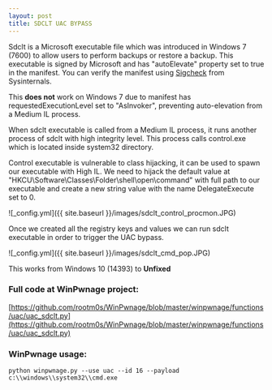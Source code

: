 ```yaml
---
layout: post
title: SDCLT UAC BYPASS
---
```


Sdclt is a Microsoft executable file which was introduced in Windows 7 (7600) to allow users to perform backups or restore a backup. This executable is signed by Microsoft and has "autoElevate" property set to true in the manifest. You can verify the manifest using [Sigcheck](https://docs.microsoft.com/en-us/sysinternals/downloads/sigcheck) from Sysinternals.

This **does not** work on Windows 7 due to manifest has requestedExecutionLevel set to "AsInvoker", preventing auto-elevation from a Medium IL process. 

When sdclt executable is called from a Medium IL process, it runs another process of sdclt with high integrity level. This process calls control.exe which is located inside system32 directory.

Control executable is vulnerable to class hijacking, it can be used to spawn our executable with High IL. We need to hijack the default value at "HKCU\Software\Classes\Folder\shell\open\command" with full path to our executable and create a new string value with the name DelegateExecute set to 0.

![_config.yml]({{ site.baseurl }}/images/sdclt_control_procmon.JPG)

Once we created all the registry keys and values we can run sdclt executable in order to trigger the UAC bypass.

![_config.yml]({{ site.baseurl }}/images/sdclt_cmd_pop.JPG)

This works from Windows 10 (14393) to **Unfixed**

### Full code at WinPwnage project:
[https://github.com/rootm0s/WinPwnage/blob/master/winpwnage/functions/uac/uac_sdclt.py](https://github.com/rootm0s/WinPwnage/blob/master/winpwnage/functions/uac/uac_sdclt.py)

### WinPwnage usage:
`python winpwnage.py --use uac --id 16 --payload c:\\windows\\system32\\cmd.exe`
